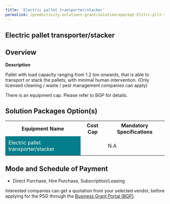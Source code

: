 ```yaml
---
title: 'Electric pallet transporter/stacker'
permalink: /productivity-solutions-grant/solutionrepo/eqt-Elctrc-pllt-trnsportrstckr-Envronmntl-Srvcs
---
```


## Electric pallet transporter/stacker

## Overview

**Description**

Pallet with load capacity ranging from 1.2 ton onwards, that is able to transport or stack the pallets, with minimal human intervention. 
(Only licensed cleaning / waste / pest management companies can apply)

There is an equipment cap. Please refer to BGP for details.

## Solution Packages Option(s)

<table>
<tr>
<th><b>Equipment Name</b></th>
<th><b>Cost Cap</b></th>
<th><b>Mandatory Specifications</b></th>
</tr>
<tr>
<td style='padding: 10px; background-color: #037E8A; color: #FFFFFF;'>Electric pallet transporter/stacker</td>
<td style='padding: 10px;'></td>
<td style='padding: 10px;'>N.A</td>
</tr>
</table>

## Mode and Schedule of Payment

 - Direct Purchase, Hire Purchase, Subscription/Leasing

Interested companies can get a quotation from your selected vendor, before applying for the PSG through the <a href='https://www.businessgrants.gov.sg/' target='_blank' rel='noopener'>Business Grant Portal (BGP)</a>.

<script src="/jquery/resize-tables.js"></script>
